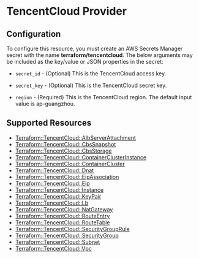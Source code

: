 # TencentCloud Provider

## Configuration

To configure this resource, you must create an AWS Secrets Manager secret with the name **terraform/tencentcloud**. The below arguments may be included as the key/value or JSON properties in the secret:

* `secret_id` - (Optional) This is the TencentCloud access key.

* `secret_key` - (Optional) This is the TencentCloud secret key.

* `region` - (Required) This is the TencentCloud region.
  The default input value is ap-guangzhou.



## Supported Resources

* [Terraform::TencentCloud::AlbServerAttachment](docs/providers/tencentcloud/AlbServerAttachment.md)
* [Terraform::TencentCloud::CbsSnapshot](docs/providers/tencentcloud/CbsSnapshot.md)
* [Terraform::TencentCloud::CbsStorage](docs/providers/tencentcloud/CbsStorage.md)
* [Terraform::TencentCloud::ContainerClusterInstance](docs/providers/tencentcloud/ContainerClusterInstance.md)
* [Terraform::TencentCloud::ContainerCluster](docs/providers/tencentcloud/ContainerCluster.md)
* [Terraform::TencentCloud::Dnat](docs/providers/tencentcloud/Dnat.md)
* [Terraform::TencentCloud::EipAssociation](docs/providers/tencentcloud/EipAssociation.md)
* [Terraform::TencentCloud::Eip](docs/providers/tencentcloud/Eip.md)
* [Terraform::TencentCloud::Instance](docs/providers/tencentcloud/Instance.md)
* [Terraform::TencentCloud::KeyPair](docs/providers/tencentcloud/KeyPair.md)
* [Terraform::TencentCloud::Lb](docs/providers/tencentcloud/Lb.md)
* [Terraform::TencentCloud::NatGateway](docs/providers/tencentcloud/NatGateway.md)
* [Terraform::TencentCloud::RouteEntry](docs/providers/tencentcloud/RouteEntry.md)
* [Terraform::TencentCloud::RouteTable](docs/providers/tencentcloud/RouteTable.md)
* [Terraform::TencentCloud::SecurityGroupRule](docs/providers/tencentcloud/SecurityGroupRule.md)
* [Terraform::TencentCloud::SecurityGroup](docs/providers/tencentcloud/SecurityGroup.md)
* [Terraform::TencentCloud::Subnet](docs/providers/tencentcloud/Subnet.md)
* [Terraform::TencentCloud::Vpc](docs/providers/tencentcloud/Vpc.md)